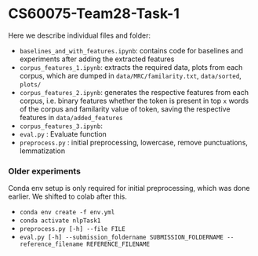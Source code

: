 # CS60075-Team28-Task-1

Here we describe individual files and folder:

* `baselines_and_with_features.ipynb`: contains code for baselines and experiments after adding the extracted features
* `corpus_features_1.ipynb`: extracts the required data, plots from each corpus, which are dumped in `data/MRC/familarity.txt`, `data/sorted`, `plots/`
* `corpus_features_2.ipynb`: generates the respective features from each corpus, i.e. binary features whether the token is present in top `x` words of the corpus and familarity value of token, saving the respective features in `data/added_features`
* `corpus_features_3.ipynb`: 
* `eval.py` : Evaluate function
* `preprocess.py` : initial preprocessing, lowercase, remove punctuations, lemmatization


### Older experiments
Conda env setup is only required for initial preprocessing, which was done earlier. We shifted to colab after this. 
* `conda env create -f env.yml`
* `conda activate nlpTask1`
* `preprocess.py [-h] --file FILE`
* `eval.py [-h] --submission_foldername SUBMISSION_FOLDERNAME --reference_filename REFERENCE_FILENAME`
